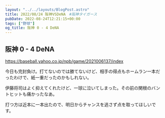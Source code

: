 ```yaml
---
layout: "../../layouts/BlogPost.astro"
title: 2022/08/24 阪神VSDeNA　#阪神タイガース
pubDate: 2022-08-24T12:21:15+00:00
tags: ["野球"]
og_title: 阪神 0 - 4 DeNA
---
```


## 阪神 0 - 4 DeNA

https://baseball.yahoo.co.jp/npb/game/2021006137/index

今日も完封負け。打てないのでは勝てないけど、相手の得点もホームラン一本だったわけで、紙一重だったのかもしれない。

伊藤将司はよく抑えてくれたけど、一球に泣いてしまった。その前の関根のバントヒットも痛かったなあ。

打つ方は近本に一本出たので、明日からチャンスを逃さず点を取ってほしいです。
